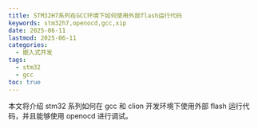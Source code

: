 ```yaml
---
title: STM32H7系列在GCC环境下如何使用外部flash运行代码
keywords: stm32h7,openocd,gcc,xip
date: 2025-06-11
lastmod: 2025-06-11
categories:
  - 嵌入式开发
tags:
  - stm32
  - gcc
toc: true
---
```


本文将介绍 stm32 系列如何在 gcc 和 clion 开发环境下使用外部 flash 运行代码，并且能够使用 openocd 进行调试。


